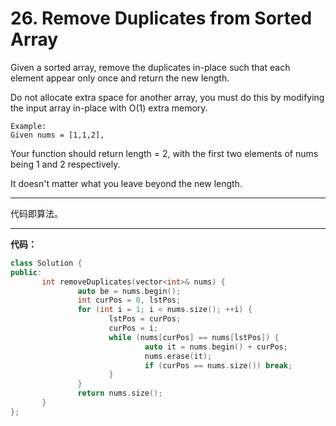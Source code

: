 # 26. Remove Duplicates from Sorted Array

Given a sorted array, remove the duplicates in-place such that each element appear only once and return the new length.

Do not allocate extra space for another array, you must do this by modifying the input array in-place with O(1) extra memory.


    Example:
    Given nums = [1,1,2],

Your function should return length = 2, with the first two elements of nums being 1 and 2 respectively.

It doesn't matter what you leave beyond the new length.


---


代码即算法。

---

**代码：**

```c++
class Solution {
public:
       int removeDuplicates(vector<int>& nums) {
               auto be = nums.begin();
               int curPos = 0, lstPos;
               for (int i = 1; i < nums.size(); ++i) {
                      lstPos = curPos;
                      curPos = i;
                      while (nums[curPos] == nums[lstPos]) {
                              auto it = nums.begin() + curPos;
                              nums.erase(it);
                              if (curPos == nums.size()) break;
                      }
               }
               return nums.size();
       }
};
```




